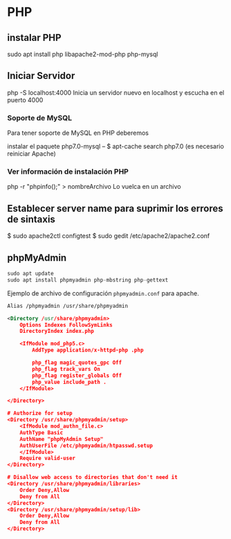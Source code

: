 # PHP

## instalar PHP

sudo apt install php libapache2-mod-php php-mysql

## Iniciar Servidor

php -S localhost:4000
Inicia un servidor nuevo en localhost y escucha en el puerto 4000

### Soporte de MySQL

Para tener soporte de MySQL en PHP deberemos

instalar el paquete php7.0-mysql
– $ apt-cache search php7.0
(es necesario reiniciar Apache)

### Ver información de instalación PHP

php -r "phpinfo();" > nombreArchivo
Lo vuelca en un archivo

## Establecer server name para suprimir los errores de sintaxis

$ sudo apache2ctl configtest
$ sudo gedit /etc/apache2/apache2.conf

## phpMyAdmin

```s
sudo apt update
sudo apt install phpmyadmin php-mbstring php-gettext
```

Ejemplo de archivo de configuración `phpmyadmin.conf` para apache.

```xml
Alias /phpmyadmin /usr/share/phpmyadmin

<Directory /usr/share/phpmyadmin>
    Options Indexes FollowSymLinks
    DirectoryIndex index.php

    <IfModule mod_php5.c>
        AddType application/x-httpd-php .php

        php_flag magic_quotes_gpc Off
        php_flag track_vars On
        php_flag register_globals Off
        php_value include_path .
    </IfModule>

</Directory>

# Authorize for setup
<Directory /usr/share/phpmyadmin/setup>
    <IfModule mod_authn_file.c>
    AuthType Basic
    AuthName "phpMyAdmin Setup"
    AuthUserFile /etc/phpmyadmin/htpasswd.setup
    </IfModule>
    Require valid-user
</Directory>

# Disallow web access to directories that don't need it
<Directory /usr/share/phpmyadmin/libraries>
    Order Deny,Allow
    Deny from All
</Directory>
<Directory /usr/share/phpmyadmin/setup/lib>
    Order Deny,Allow
    Deny from All
</Directory>
```
